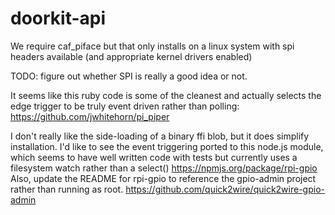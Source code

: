 doorkit-api
===========

We require caf_piface but that only installs on a linux system with spi headers available
(and appropriate kernel drivers enabled)

TODO: figure out whether SPI is really a good idea or not.

It seems like this ruby code is some of the cleanest and actually selects
the edge trigger to be truly event driven rather than polling:
https://github.com/jwhitehorn/pi_piper

I don't really like the side-loading of a binary ffi blob, but it does
simplify installation. I'd like to see the event triggering ported to
this node.js module, which seems to have well written code with tests
but currently uses a filesystem watch rather than a select()
https://npmjs.org/package/rpi-gpio
Also, update the README for rpi-gpio to reference the gpio-admin project
rather than running as root.
https://github.com/quick2wire/quick2wire-gpio-admin
